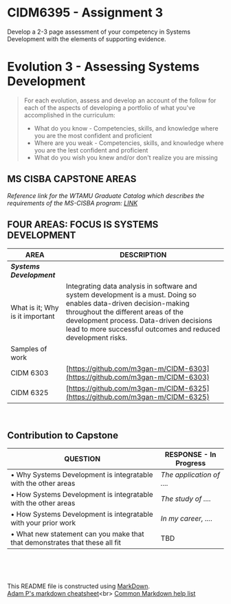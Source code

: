 # CIDM6395 - Assignment 3
Develop a 2-3 page assessment of your competency in Systems Development with the elements of supporting evidence.  

# Evolution 3 - Assessing Systems Development

>For each evolution, assess and develop an account of the follow for each of the aspects of developing a portfolio of what you've accomplished in the curriculum:
>    - What do you know - Competencies, skills, and knowledge where you are the most confident and proficient
>    - Where are you weak - Competencies, skills, and knowledge where you are the lest confident and proficient
>    - What do you wish you knew and/or don't realize you are missing


## MS CISBA CAPSTONE AREAS

*Reference link for the WTAMU Graduate Catalog which describes the requirements of the MS-CISBA program: [LINK](https://catalog.wtamu.edu/preview_program.php?catoid=30&poid=4839&returnto=2643)*
<br>
## FOUR AREAS: FOCUS IS SYSTEMS DEVELOPMENT
AREA                      | DESCRIPTION
---                             | ---
***Systems Development***                 | ***&nbsp;***
What is it; Why is it important        | Integrating data analysis in software and system development is a must. Doing so enables data-driven decision-making throughout the different areas of the development process. Data-driven decisions lead to more successful outcomes and reduced development risks.
Samples of work        | &nbsp;
CIDM 6303        | [https://github.com/m3gan-m/CIDM-6303](https://github.com/m3gan-m/CIDM-6303)
CIDM 6325        | [https://github.com/m3gan-m/CIDM-6325](https://github.com/m3gan-m/CIDM-6325)
&nbsp;
&nbsp;
&nbsp;


##  Contribution to Capstone  
QUESTION                      | RESPONSE - In  Progress
---                             | ---
•	Why Systems Development is integratable with the other areas       | *The application of ....*
•	How Systems Development is integratable with the other areas       | *The study of ....*
•	How Systems Development is integratable with your prior work       | *In my career, ....*
•	What new statement can you make that that demonstrates that these all fit       | TBD
&nbsp;

&nbsp;

This README file is constructed using [MarkDown](https://www.markdownguide.org/basic-syntax).<br>
[Adam P's markdown cheatsheet](https://commonmark.org/help/](https://github.com/adam-p/markdown-here/wiki/Markdown-Cheatsheet)https://github.com/adam-p/markdown-here/wiki/Markdown-Cheatsheet)<br>
[Common Markdown help list](https://commonmark.org/help/](https://commonmark.org/help/)https://commonmark.org/help/)
